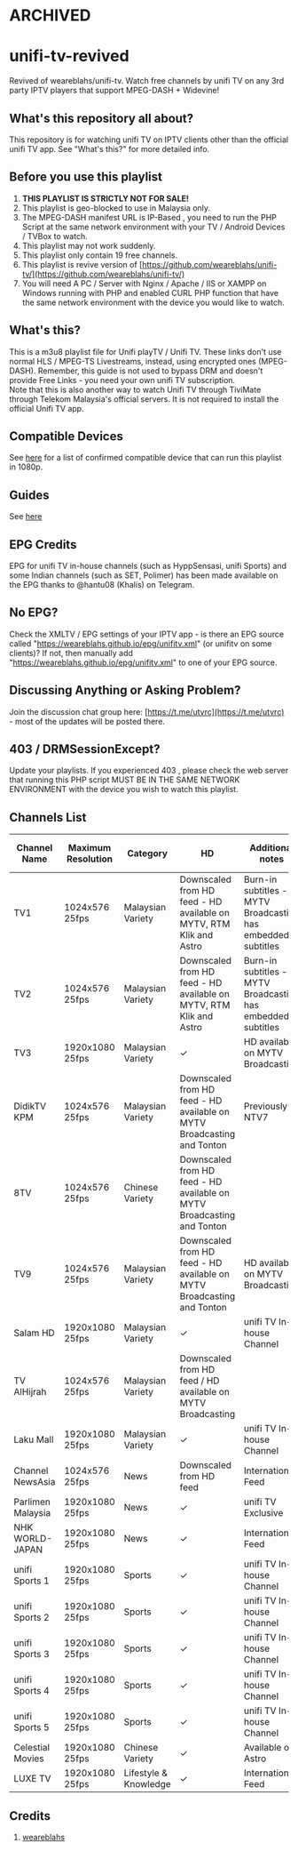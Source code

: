 # ARCHIVED

# unifi-tv-revived
Revived of weareblahs/unifi-tv. Watch free channels by unifi TV on any 3rd party IPTV players that support MPEG-DASH + Widevine!


## What's this repository all about?
This repository is for watching unifi TV on IPTV clients other than the official unifi TV app. See "What's this?" for more detailed info.

## Before you use this playlist
1. **THIS PLAYLIST IS STRICTLY NOT FOR SALE!**
2. This playlist is geo-blocked to use in Malaysia only.
3. The MPEG-DASH manifest URL is IP-Based , you need to run the PHP Script at the same network environment with your TV / Android Devices / TVBox to watch.
4. This playlist may not work suddenly.
5. This playlist only contain 19 free channels.
6. This playlist is revive version of [https://github.com/weareblahs/unifi-tv/](https://github.com/weareblahs/unifi-tv/)
7. You will need A PC / Server with Nginx / Apache / IIS or XAMPP on Windows running with PHP and enabled CURL PHP function that have the same network environment with the device you would like to watch.

## What's this?
This is a m3u8 playlist file for Unifi playTV / Unifi TV. These links don't use normal HLS / MPEG-TS Livestreams, instead, using encrypted ones (MPEG-DASH). Remember, this guide is not used to bypass DRM and doesn't provide Free Links - you need your own unifi TV subscription.
</br>
Note that this is also another way to watch Unifi TV through TiviMate through Telekom Malaysia's official servers. It is not required to install the official Unifi TV app.

## Compatible Devices
See [here](https://t.me/utvrc/1677) for a list of confirmed compatible device that can run this playlist in 1080p.

## Guides
See [here](https://github.com/samleong123/unifi-tv-revived/blob/main/guide.md)

## EPG Credits
EPG for unifi TV in-house channels (such as HyppSensasi, unifi Sports) and some Indian channels (such as SET, Polimer) has been made available on the EPG thanks to @hantu08 (Khalis) on Telegram.

## No EPG?
Check the XMLTV / EPG settings of your IPTV app - is there an EPG source called "https://weareblahs.github.io/epg/unifitv.xml" (or unifitv on some clients)? If not, then manually add "https://weareblahs.github.io/epg/unifitv.xml" to one of your EPG source.

## Discussing Anything or Asking Problem?
Join the discussion chat group here: [https://t.me/utvrc](https://t.me/utvrc) - most of the updates will be posted there.

## 403 / DRMSessionExcept?
Update your playlists.
If you experienced 403 , please check the web server that running this PHP script MUST BE IN THE SAME NETWORK ENVIRONMENT with the device you wish to watch this playlist.

## Channels List

| Channel Name | Maximum Resolution | Category | HD | Additional notes | Native Channel Name | Subtitles |
|---|---|---|---|---|---|---|
| TV1 | 1024x576 25fps | Malaysian Variety | Downscaled from HD feed - HD available on MYTV, RTM Klik and Astro | Burn-in subtitles - MYTV Broadcasting has embedded subtitles |
| TV2 | 1024x576 25fps | Malaysian Variety | Downscaled from HD feed - HD available on MYTV, RTM Klik and Astro | Burn-in subtitles - MYTV Broadcasting has embedded subtitles |
| TV3 | 1920x1080 25fps | Malaysian Variety | ✓ | HD available on MYTV Broadcasting |
| DidikTV KPM | 1024x576 25fps | Malaysian Variety | Downscaled from HD feed - HD available on MYTV Broadcasting and Tonton | Previously NTV7 |
| 8TV | 1024x576 25fps | Chinese Variety | Downscaled from HD feed - HD available on MYTV Broadcasting and Tonton | | 八度空间 |
| TV9 | 1024x576 25fps | Malaysian Variety | Downscaled from HD feed - HD available on MYTV Broadcasting and Tonton | HD available on MYTV Broadcasting |
| Salam HD | 1920x1080 25fps | Malaysian Variety | ✓ | unifi TV In-house Channel |
| TV AlHijrah | 1024x576 25fps | Malaysian Variety | Downscaled from HD feed / HD available on MYTV Broadcasting |
| Laku Mall | 1920x1080 25fps | Malaysian Variety | ✓ | unifi TV In-house Channel |
| Channel NewsAsia | 1024x576 25fps | News | Downscaled from HD feed | International Feed |
| Parlimen Malaysia | 1920x1080 25fps | News | ✓ | unifi TV Exclusive |
| NHK WORLD-JAPAN | 1920x1080 25fps | News | ✓ | International Feed |
| unifi Sports 1 | 1920x1080 25fps | Sports | ✓ | unifi TV In-house Channel |
| unifi Sports 2 | 1920x1080 25fps | Sports | ✓ | unifi TV In-house Channel |
| unifi Sports 3 | 1920x1080 25fps | Sports | ✓ | unifi TV In-house Channel |
| unifi Sports 4 | 1920x1080 25fps | Sports | ✓ | unifi TV In-house Channel |
| unifi Sports 5 | 1920x1080 25fps | Sports | ✓ | unifi TV In-house Channel |
| Celestial Movies | 1920x1080 25fps | Chinese Variety | ✓ | Available on Astro |
| LUXE TV | 1920x1080 25fps | Lifestyle & Knowledge | ✓ | International Feed |

## Credits 
1. [weareblahs](https://github.com/weareblahs)
